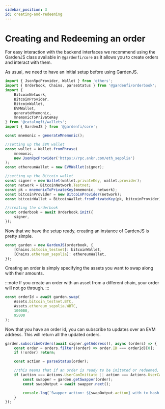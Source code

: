 ```yaml
---
sidebar_position: 3
id: creating-and-redeeming
---
```


# Creating and Redeeming an order

For easy interaction with the backend interfaces we recommend using the GardenJS class available in `@gardenfi/core` as it allows you to create orders and interact with them.

As usual, we need to have an initial setup before using GardenJS.

<!-- prettier-ignore -->
```ts
import { JsonRpcProvider, Wallet } from 'ethers';
import { Orderbook, Chains, parseStatus } from '@gardenfi/orderbook';
import { 
    BitcoinNetwork, 
    BitcoinProvider, 
    BitcoinWallet, 
    EVMWallet, 
    generateMnemonic, 
    mnemonicToPrivateKey 
} from '@catalogfi/wallets';
import { GardenJS } from '@gardenfi/core';

const mnemonic = generateMnemonic();

//setting up the EVM wallet
const wallet = Wallet.fromPhrase(
    mnemonic, 
    new JsonRpcProvider('https://rpc.ankr.com/eth_sepolia')
);
const ethereumWallet = new EVMWallet(signer);

//setting up the Bitcoin wallet
const signer = new Wallet(wallet.privateKey, wallet.provider);
const network = BitcoinNetwork.Testnet;
const pk = mnemonicToPrivateKey(mnemonic, network);
const bitcoinProvider = new BitcoinProvider(network);
const bitcoinWallet = BitcoinWallet.fromPrivateKey(pk, bitcoinProvider);

//creating the orderbook
const orderbook = await Orderbook.init({
    signer,
});
```

Now that we have the setup ready, creating an instance of GardenJS is pretty simple.

<!-- prettier-ignore -->
```ts
const garden = new GardenJS(orderbook, {
    [Chains.bitcoin_testnet]: bitcoinWallet,
    [Chains.ethereum_sepolia]: ethereumWallet,
});
```

Creating an order is simply specifying the assets you want to swap along with their amounts.

:::note
If you create an order with an asset from a different chain, your order will not go through.
:::

<!-- prettier-ignore -->
```ts
const orderId = await garden.swap(
    Assets.bitcoin_testnet.BTC, 
    Assets.ethereum_sepolia.WBTC, 
    100000, 
    95000
);
```

Now that you have an order id, you can subscribe to updates over an EVM address. This will return all the updated orders.

<!-- prettier-ignore -->
```ts
garden.subscribeOrders(await signer.getAddress(), async (orders) => {
    const order = orders.filter((order) => order.ID === orderId)[0];
    if (!order) return;

    const action = parseStatus(order);

    //this means that if an order is ready to be initated or redeemed, we can go ahead with that action
    if (action === Actions.UserCanInitiate || action === Actions.UserCanRedeem) {
        const swapper = garden.getSwapper(order);
        const swapOutput = await swapper.next();

        console.log(`Swapper action: ${swapOutput.action} with tx hash: ${swapOutput.output}`);
    }
});
```
